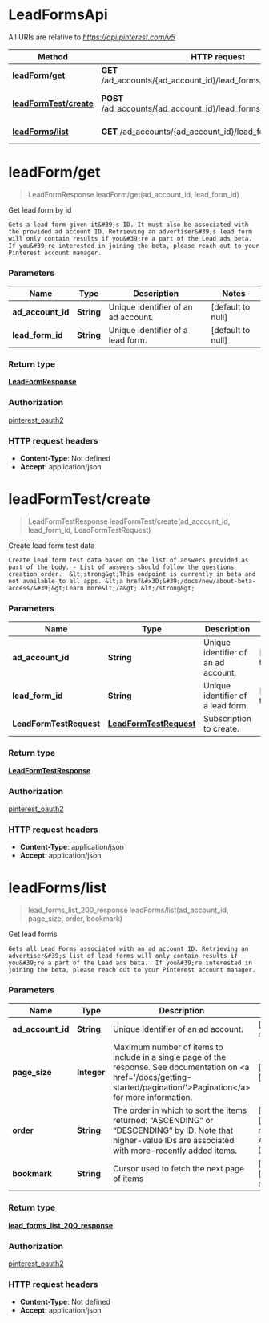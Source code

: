 # LeadFormsApi

All URIs are relative to *https://api.pinterest.com/v5*

| Method | HTTP request | Description |
|------------- | ------------- | -------------|
| [**leadForm/get**](LeadFormsApi.md#leadForm/get) | **GET** /ad_accounts/{ad_account_id}/lead_forms/{lead_form_id} | Get lead form by id |
| [**leadFormTest/create**](LeadFormsApi.md#leadFormTest/create) | **POST** /ad_accounts/{ad_account_id}/lead_forms/{lead_form_id}/test | Create lead form test data |
| [**leadForms/list**](LeadFormsApi.md#leadForms/list) | **GET** /ad_accounts/{ad_account_id}/lead_forms | Get lead forms |


<a name="leadForm/get"></a>
# **leadForm/get**
> LeadFormResponse leadForm/get(ad\_account\_id, lead\_form\_id)

Get lead form by id

    Gets a lead form given it&#39;s ID. It must also be associated with the provided ad account ID. Retrieving an advertiser&#39;s lead form will only contain results if you&#39;re a part of the Lead ads beta. If you&#39;re interested in joining the beta, please reach out to your Pinterest account manager.

### Parameters

|Name | Type | Description  | Notes |
|------------- | ------------- | ------------- | -------------|
| **ad\_account\_id** | **String**| Unique identifier of an ad account. | [default to null] |
| **lead\_form\_id** | **String**| Unique identifier of a lead form. | [default to null] |

### Return type

[**LeadFormResponse**](../Models/LeadFormResponse.md)

### Authorization

[pinterest_oauth2](../README.md#pinterest_oauth2)

### HTTP request headers

- **Content-Type**: Not defined
- **Accept**: application/json

<a name="leadFormTest/create"></a>
# **leadFormTest/create**
> LeadFormTestResponse leadFormTest/create(ad\_account\_id, lead\_form\_id, LeadFormTestRequest)

Create lead form test data

    Create lead form test data based on the list of answers provided as part of the body. - List of answers should follow the questions creation order.  &lt;strong&gt;This endpoint is currently in beta and not available to all apps. &lt;a href&#x3D;&#39;/docs/new/about-beta-access/&#39;&gt;Learn more&lt;/a&gt;.&lt;/strong&gt;

### Parameters

|Name | Type | Description  | Notes |
|------------- | ------------- | ------------- | -------------|
| **ad\_account\_id** | **String**| Unique identifier of an ad account. | [default to null] |
| **lead\_form\_id** | **String**| Unique identifier of a lead form. | [default to null] |
| **LeadFormTestRequest** | [**LeadFormTestRequest**](../Models/LeadFormTestRequest.md)| Subscription to create. | |

### Return type

[**LeadFormTestResponse**](../Models/LeadFormTestResponse.md)

### Authorization

[pinterest_oauth2](../README.md#pinterest_oauth2)

### HTTP request headers

- **Content-Type**: application/json
- **Accept**: application/json

<a name="leadForms/list"></a>
# **leadForms/list**
> lead_forms_list_200_response leadForms/list(ad\_account\_id, page\_size, order, bookmark)

Get lead forms

    Gets all Lead Forms associated with an ad account ID. Retrieving an advertiser&#39;s list of lead forms will only contain results if you&#39;re a part of the Lead ads beta.  If you&#39;re interested in joining the beta, please reach out to your Pinterest account manager.

### Parameters

|Name | Type | Description  | Notes |
|------------- | ------------- | ------------- | -------------|
| **ad\_account\_id** | **String**| Unique identifier of an ad account. | [default to null] |
| **page\_size** | **Integer**| Maximum number of items to include in a single page of the response. See documentation on &lt;a href&#x3D;&#39;/docs/getting-started/pagination/&#39;&gt;Pagination&lt;/a&gt; for more information. | [optional] [default to 25] |
| **order** | **String**| The order in which to sort the items returned: “ASCENDING” or “DESCENDING” by ID. Note that higher-value IDs are associated with more-recently added items. | [optional] [default to null] [enum: ASCENDING, DESCENDING] |
| **bookmark** | **String**| Cursor used to fetch the next page of items | [optional] [default to null] |

### Return type

[**lead_forms_list_200_response**](../Models/lead_forms_list_200_response.md)

### Authorization

[pinterest_oauth2](../README.md#pinterest_oauth2)

### HTTP request headers

- **Content-Type**: Not defined
- **Accept**: application/json

